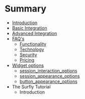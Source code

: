# Summary

* [Introduction](README.md)
* [Basic Integration](chapter1.md)
* [Advanced Integration](advanced_integration.md)
* [FAQ's](faqs.md)
   * [Functionality](faq/functionality.md)
   * [Technology](faq/technology.md)
   * [Security](faq/security.md)
   * [Pricing](faq/pricing.md)
* [Widget options](widget_options.md)
   * [session_interaction_options](widget_options/session_interaction_options.md)
   * [session_appearance_options](widget_options/session_appearance_options.md)
   * [button_appearance_options](widget_options/buttonappearance_options.md)
* The Surfly Tutorial
   * Introduction

